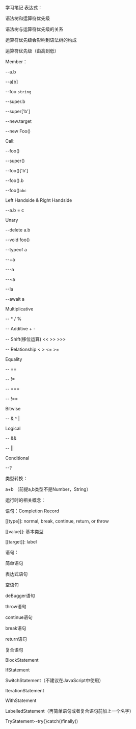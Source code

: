 学习笔记
表达式：

语法树和运算符优先级

语法树与运算符优先级的关系

运算符优先级会影响到语法树的构成

运算符优先级（由高到低）

Member：

--a.b

--a[b]

--foo `string`

--super.b

--super['b']

--new.target

--new Foo()

Call:

--foo()

--super()

--foo()['b']

--foo().b

--foo()`abc`

Left Handside & Right Handside

--a.b = c

Unary

--delete a.b

--void foo()

--typeof a

--+a

---a

--~a

--!a

--await a

Multiplicative

-- * / %

-- Additive + -

-- Shift(移位运算) <<  >> >>>

-- Relationship < > <=  >=

Equality

-- ==

-- !=

-- ===

-- !==

Bitwise

-- & ^ |

Logical

-- &&

-- ||

Conditional

--?

类型转换：

a+b （前提a,b类型不是Number，String）

运行时的相关概念：

语句：Completion Record

[[type]]: normal, break, continue, return, or throw

[[value]]: 基本类型

[[target]]: label

语句：

简单语句

表达式语句

空语句

deBugger语句

throw语句

continue语句

break语句

return语句

复合语句

BlockStatement

IfStatement

SwitchStatement（不建议在JavaScript中使用）

IterationStatement

WithStatement

LabelledStatement（再简单语句或者复合语句前加上一个名字）

TryStatement--try{}catch()finally()



